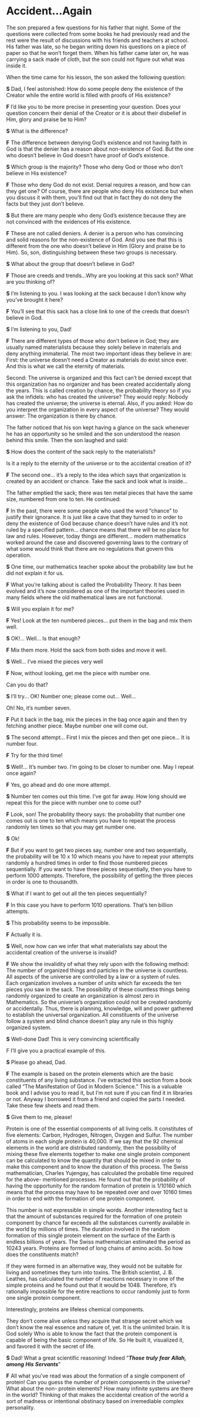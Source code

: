 Accident…Again
==============

The son prepared a few questions for his father that night. Some of the
questions were collected from some books he had previously read and the
rest were the result of discussions with his friends and teachers at
school. His father was late, so he began writing down his questions on a
piece of paper so that he won’t forget them. When his father came later
on, he was carrying a sack made of cloth, but the son could not figure
out what was inside it.

When the time came for his lesson, the son asked the following question:

**S** Dad, I feel astonished: How do some people deny the existence of
the Creator while the entire world is filled with proofs of His
existence?

**F** I’d like you to be more precise in presenting your question. Does
your question concern their denial of the Creator or it is about their
disbelief in Him, glory and praise be to Him?

**S** What is the difference?

**F** The difference between denying God’s existence and not having
faith in God is that the denier has a reason about non-existence of God.
But the one who doesn’t believe in God doesn’t have proof of God’s
existence.

**S** Which group is the majority? Those who deny God or those who don’t
believe in His existence?

**F** Those who deny God do not exist. Denial requires a reason, and how
can they get one? Of course, there are people who deny His existence but
when you discuss it with them, you’ll find out that in fact they do not
deny the facts but they just don’t believe.

**S** But there are many people who deny God’s existence because they
are not convinced with the evidences of His existence.

**F** These are not called deniers. A denier is a person who has
convincing and solid reasons for the non-existence of God. And you see
that this is different from the one who doesn’t believe in Him (Glory
and praise be to Him). So, son, distinguishing between these two groups
is necessary.

**S** What about the group that doesn’t believe in God?

**F** Those are creeds and trends...Why are you looking at this sack
son? What are you thinking of?

**S** I’m listening to you. I was looking at the sack because I don’t
know why you’ve brought it here?

**F** You’ll see that this sack has a close link to one of the creeds
that doesn’t believe in God.

**S** I’m listening to you, Dad!

**F** There are different types of those who don’t believe in God; they
are usually named materialists because they solely believe in materials
and deny anything immaterial. The most two important ideas they believe
in are: First: the universe doesn’t need a Creator as materials do exist
since ever. And this is what we call the eternity of materials.

Second: The universe is organized and this fact can’t be denied except
that this organization has no organizer and has been created
accidentally along the years. This is called creation by chance, the
probability theory so if you ask the infidels: who has created the
universe? They would reply: Nobody has created the universe; the
universe is eternal. Also, if you asked: How do you interpret the
organization in every aspect of the universe? They would answer: The
organization is there by chance.

The father noticed that his son kept having a glance on the sack
whenever he has an opportunity so he smiled and the son understood the
reason behind this smile. Then the son laughed and said:

**S** How does the content of the sack reply to the materialists?

Is it a reply to the eternity of the universe or to the accidental
creation of it?

**F** The second one... it’s a reply to the idea which says that
organization is created by an accident or chance. Take the sack and look
what is inside...

The father emptied the sack; there was ten metal pieces that have the
same size, numbered from one to ten. He continued:

**F** In the past, there were some people who used the word “chance” to
justify their ignorance. It is just like a cave that they turned to in
order to deny the existence of God because chance doesn’t have rules and
it’s not ruled by a specified pattern... chance means that there will be
no place for law and rules. However, today things are different...
modern mathematics worked around the case and discovered governing laws
to the contrary of what some would think that there are no regulations
that govern this operation.

**S** One time, our mathematics teacher spoke about the probability law
but he did not explain it for us.

**F** What you’re talking about is called the Probability Theory. It has
been evolved and it’s now considered as one of the important theories
used in many fields where the old mathematical laws are not functional.

**S** Will you explain it for me?

**F** Yes! Look at the ten numbered pieces... put them in the bag and
mix them well.

**S** OK!... Well... Is that enough?

**F** Mix them more. Hold the sack from both sides and move it well.

**S** Well... I’ve mixed the pieces very well

**F** Now, without looking, get me the piece with number one.

Can you do that?

**S** I’ll try... OK! Number one; please come out... Well...

Oh! No, it’s number seven.

**F** Put it back in the bag, mix the pieces in the bag once again and
then try fetching another piece. Maybe number one will come out.

**S** The second attempt... First I mix the pieces and then get one
piece... It is number four.

**F** Try for the third time!

**S** Well!... It’s number two. I’m going to be closer to number one.
May I repeat once again?

**F** Yes, go ahead and do one more attempt.

**S** Number ten comes out this time. I’ve got far away. How long should
we repeat this for the piece with number one to come out?

**F** Look, son! The probability theory says: the probability that
number one comes out is one to ten which means you have to repeat the
process randomly ten times so that you may get number one.

**S** Ok!

**F** But if you want to get two pieces say, number one and two
sequentially, the probability will be 10 x 10 which means you have to
repeat your attempts randomly a hundred times in order to find those
numbered pieces sequentially. If you want to have three pieces
sequentially, then you have to perform 1000 attempts. Therefore, the
possibility of getting the three pieces in order is one to thousandth.

**S** What if I want to get out all the ten pieces sequentially?

**F** In this case you have to perform 1010 operations. That’s ten
billion attempts.

**S** This probability seems to be impossible.

**F** Actually it is.

**S** Well, now how can we infer that what materialists say about the
accidental creation of the universe is invalid?

**F** We show the invalidity of what they rely upon with the following
method: The number of organized things and particles in the universe is
countless. All aspects of the universe are controlled by a law or a
system of rules. Each organization involves a number of units which far
exceeds the ten pieces you saw in the sack. The possibility of these
countless things being randomly organized to create an organization is
almost zero in Mathematics. So the universe’s organization could not be
created randomly or accidentally. Thus, there is planning, knowledge,
will and power gathered to establish the universal organization. All
constituents of the universe follow a system and blind chance doesn’t
play any rule in this highly organized system.

**S** Well-done Dad! This is very convincing scientifically

F I’ll give you a practical example of this.

**S** Please go ahead, Dad.

**F** The example is based on the protein elements which are the basic
constituents of any living substance. I’ve extracted this section from a
book called “The Manifestation of God in Modern Science.” This is a
valuable book and I advise you to read it, but I’m not sure if you can
find it in libraries or not. Anyway I borrowed it from a friend and
copied the parts I needed. Take these few sheets and read them.

**S** Give them to me, please!

Protein is one of the essential components of all living cells. It
constitutes of five elements: Carbon, Hydrogen, Nitrogen, Oxygen and
Sulfur. The number of atoms in each single protein is 40,000. If we say
that the 92 chemical elements in the world are distributed randomly,
then the possibility of mixing these five elements together to make one
single protein component can be calculated to know the quantity that
should be mixed in order to make this component and to know the duration
of this process. The Swiss mathematician, Charles Yujengay, has
calculated the probable time required for the above- mentioned
processes. He found out that the probability of having the opportunity
for the random formation of protein is 1/10160 which means that the
process may have to be repeated over and over 10160 times in order to
end with the formation of one protein component.

This number is not expressible in simple words. Another interesting fact
is that the amount of substances required for the formation of one
protein component by chance far exceeds all the substances currently
available in the world by millions of times. The duration involved in
the random formation of this single protein element on the surface of
the Earth is endless billions of years. The Swiss mathematician
estimated the period as 10243 years. Proteins are formed of long chains
of amino acids. So how does the constituents match?

If they were formed in an alternative way, they would not be suitable
for living and sometimes they turn into toxins. The British scientist,
J. B. Leathes, has calculated the number of reactions necessary in one
of the simple proteins and he found out that it would be 1048.
Therefore, it’s rationally impossible for the entire reactions to occur
randomly just to form one single protein component.

Interestingly, proteins are lifeless chemical components.

They don’t come alive unless they acquire that strange secret which we
don’t know the real essence and nature of, yet. It is the unlimited
brain. It is God solely Who is able to know the fact that the protein
component is capable of being the basic component of life. So He built
it, visualized it, and favored it with the secret of life.

**S** Dad! What a great scientific reasoning! Indeed “***Those***
***truly*** ***fear*** ***Allah,*** ***among*** ***His***
***Servants***”

**F** All what you’ve read was about the formation of a single component
of protein! Can you guess the number of protein components in the
universe? What about the non- protein elements? How many infinite
systems are there in the world? Thinking of that makes the accidental
creation of the world a sort of madness or intentional obstinacy based
on irremediable complex personality.


